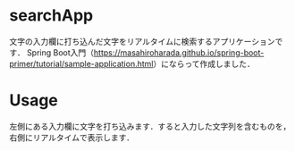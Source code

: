 # searchApp
文字の入力欄に打ち込んだ文字をリアルタイムに検索するアプリケーションです．
Spring Boot入門（<https://masahiroharada.github.io/spring-boot-primer/tutorial/sample-application.html>）にならって作成しました．
# Usage
左側にある入力欄に文字を打ち込みます．すると入力した文字列を含むものを，右側にリアルタイムで表示します．